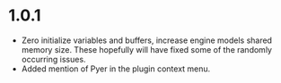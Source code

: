 # 1.0.1

- Zero initialize variables and buffers, increase engine models shared memory size. These hopefully
  will have fixed some of the randomly occurring issues.
- Added mention of Pyer in the plugin context menu.
